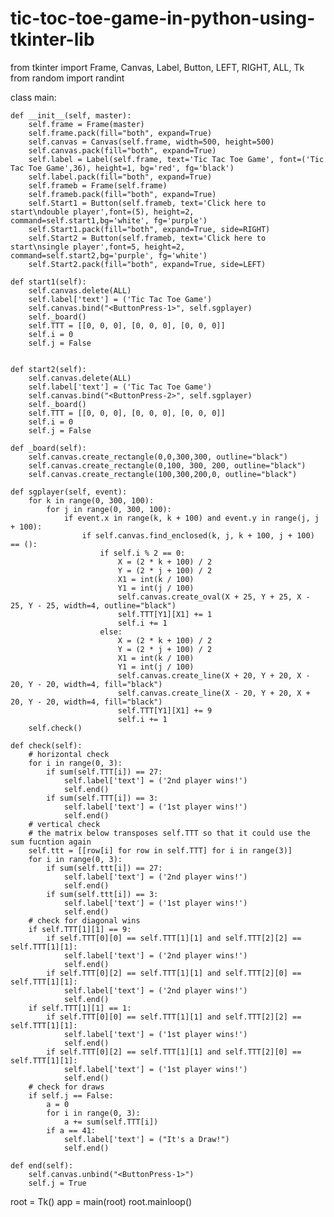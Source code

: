 # tic-toc-toe-game-in-python-using-tkinter-lib

from tkinter import Frame, Canvas, Label, Button, LEFT, RIGHT, ALL, Tk
from random import randint


class main:

    def __init__(self, master):
        self.frame = Frame(master)
        self.frame.pack(fill="both", expand=True)
        self.canvas = Canvas(self.frame, width=500, height=500)
        self.canvas.pack(fill="both", expand=True)
        self.label = Label(self.frame, text='Tic Tac Toe Game', font=('Tic Tac Toe Game',36), height=1, bg='red', fg='black')
        self.label.pack(fill="both", expand=True)
        self.frameb = Frame(self.frame)
        self.frameb.pack(fill="both", expand=True)
        self.Start1 = Button(self.frameb, text='Click here to start\ndouble player',font=(5), height=2, command=self.start1,bg='white', fg='purple')
        self.Start1.pack(fill="both", expand=True, side=RIGHT)
        self.Start2 = Button(self.frameb, text='Click here to start\nsingle player',font=5, height=2, command=self.start2,bg='purple', fg='white')
        self.Start2.pack(fill="both", expand=True, side=LEFT)

    def start1(self):
        self.canvas.delete(ALL)
        self.label['text'] = ('Tic Tac Toe Game')
        self.canvas.bind("<ButtonPress-1>", self.sgplayer)
        self._board()
        self.TTT = [[0, 0, 0], [0, 0, 0], [0, 0, 0]]
        self.i = 0
        self.j = False


    def start2(self):
        self.canvas.delete(ALL)
        self.label['text'] = ('Tic Tac Toe Game')
        self.canvas.bind("<ButtonPress-2>", self.sgplayer)
        self._board()
        self.TTT = [[0, 0, 0], [0, 0, 0], [0, 0, 0]]
        self.i = 0
        self.j = False

    def _board(self):
        self.canvas.create_rectangle(0,0,300,300, outline="black")
        self.canvas.create_rectangle(0,100, 300, 200, outline="black")
        self.canvas.create_rectangle(100,300,200,0, outline="black")

    def sgplayer(self, event):
        for k in range(0, 300, 100):
            for j in range(0, 300, 100):
                if event.x in range(k, k + 100) and event.y in range(j, j + 100):
                    if self.canvas.find_enclosed(k, j, k + 100, j + 100) == ():
                        if self.i % 2 == 0:
                            X = (2 * k + 100) / 2
                            Y = (2 * j + 100) / 2
                            X1 = int(k / 100)
                            Y1 = int(j / 100)
                            self.canvas.create_oval(X + 25, Y + 25, X - 25, Y - 25, width=4, outline="black")
                            self.TTT[Y1][X1] += 1
                            self.i += 1
                        else:
                            X = (2 * k + 100) / 2
                            Y = (2 * j + 100) / 2
                            X1 = int(k / 100)
                            Y1 = int(j / 100)
                            self.canvas.create_line(X + 20, Y + 20, X - 20, Y - 20, width=4, fill="black")
                            self.canvas.create_line(X - 20, Y + 20, X + 20, Y - 20, width=4, fill="black")
                            self.TTT[Y1][X1] += 9
                            self.i += 1
        self.check()

    def check(self):
        # horizontal check
        for i in range(0, 3):
            if sum(self.TTT[i]) == 27:
                self.label['text'] = ('2nd player wins!')
                self.end()
            if sum(self.TTT[i]) == 3:
                self.label['text'] = ('1st player wins!')
                self.end()
        # vertical check
        # the matrix below transposes self.TTT so that it could use the sum fucntion again
        self.ttt = [[row[i] for row in self.TTT] for i in range(3)]
        for i in range(0, 3):
            if sum(self.ttt[i]) == 27:
                self.label['text'] = ('2nd player wins!')
                self.end()
            if sum(self.ttt[i]) == 3:
                self.label['text'] = ('1st player wins!')
                self.end()
        # check for diagonal wins
        if self.TTT[1][1] == 9:
            if self.TTT[0][0] == self.TTT[1][1] and self.TTT[2][2] == self.TTT[1][1]:
                self.label['text'] = ('2nd player wins!')
                self.end()
            if self.TTT[0][2] == self.TTT[1][1] and self.TTT[2][0] == self.TTT[1][1]:
                self.label['text'] = ('2nd player wins!')
                self.end()
        if self.TTT[1][1] == 1:
            if self.TTT[0][0] == self.TTT[1][1] and self.TTT[2][2] == self.TTT[1][1]:
                self.label['text'] = ('1st player wins!')
                self.end()
            if self.TTT[0][2] == self.TTT[1][1] and self.TTT[2][0] == self.TTT[1][1]:
                self.label['text'] = ('1st player wins!')
                self.end()
        # check for draws
        if self.j == False:
            a = 0
            for i in range(0, 3):
                a += sum(self.TTT[i])
            if a == 41:
                self.label['text'] = ("It's a Draw!")
                self.end()

    def end(self):
        self.canvas.unbind("<ButtonPress-1>")
        self.j = True



root = Tk()
app = main(root)
root.mainloop()
